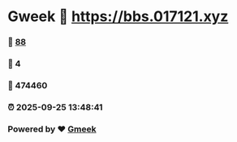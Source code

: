 # Gweek :link: https://bbs.017121.xyz 
### :page_facing_up: [88](https://bbs.017121.xyz/tag.html) 
### :speech_balloon: 4 
### :hibiscus: 474460 
### :alarm_clock: 2025-09-25 13:48:41 
### Powered by :heart: [Gmeek](https://github.com/Meekdai/Gmeek)
